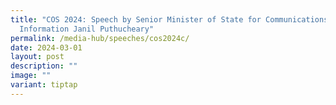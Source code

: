 ```yaml
---
title: "COS 2024: Speech by Senior Minister of State for Communications and
  Information Janil Puthucheary"
permalink: /media-hub/speeches/cos2024c/
date: 2024-03-01
layout: post
description: ""
image: ""
variant: tiptap
---
```

